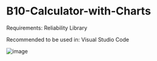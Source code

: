 # B10-Calculator-with-Charts

Requirements: Reliability Library

Recommended to be used in: Visual Studio Code

![image](https://github.com/user-attachments/assets/a3ce7ba6-a0ab-435e-8068-69aed0f373c7)
